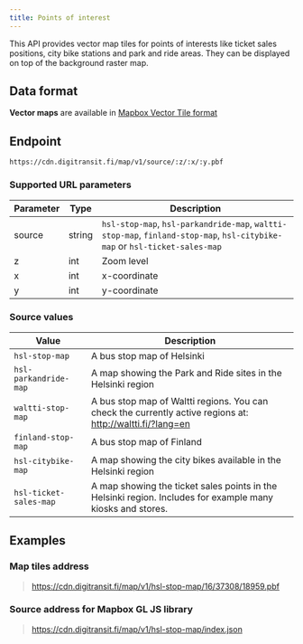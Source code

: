 ```yaml
---
title: Points of interest
---
```


This API provides vector map tiles for points of interests like ticket sales positions, city bike stations and park and ride areas. They can be displayed on top of the background raster map.

## Data format

**Vector maps** are available in [Mapbox Vector Tile format](https://github.com/mapbox/vector-tile-spec)

## Endpoint

`https://cdn.digitransit.fi/map/v1/source/:z/:x/:y.pbf`

### Supported URL parameters

| Parameter     | Type           | Description                                              |
|---------------|----------------|----------------------------------------------------------|
| source        | string         | `hsl-stop-map`, `hsl-parkandride-map`, `waltti-stop-map`, `finland-stop-map`, `hsl-citybike-map` or `hsl-ticket-sales-map`
| z             | int            | Zoom level
| x             | int            | x-coordinate
| y             | int            | y-coordinate

### Source values

| Value                  | Description                                              |
|------------------------|----------------------------------------------------------|
| `hsl-stop-map`         | A bus stop map of Helsinki
| `hsl-parkandride-map`  | A map showing the Park and Ride sites in the Helsinki region
| `waltti-stop-map`      | A bus stop map of Waltti regions. You can check the currently active regions at: http://waltti.fi/?lang=en
| `finland-stop-map`     | A bus stop map of Finland
| `hsl-citybike-map`     | A map showing the city bikes available in the Helsinki region
| `hsl-ticket-sales-map` | A map showing the ticket sales points in the Helsinki region. Includes for example many kiosks and stores.

## Examples

### Map tiles address

> https://cdn.digitransit.fi/map/v1/hsl-stop-map/16/37308/18959.pbf

### Source address for Mapbox GL JS library

> https://cdn.digitransit.fi/map/v1/hsl-stop-map/index.json
